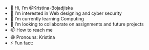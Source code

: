 - 👋 Hi, I’m @Kristina-Bojadjiska
- 👀 I’m interested in Web designing and cyber security
- 🌱 I’m currently learning Computing
- 💞️ I’m looking to collaborate on assignments and future projects
- 📫 How to reach me 
- 😄 Pronouns: Kristina 
- ⚡ Fun fact: 

<!---
Kristina-Bojadjiska/Kristina-Bojadjiska is a ✨ special ✨ repository because its `README.md` (this file) appears on your GitHub profile.
You can click the Preview link to take a look at your changes.
--->
